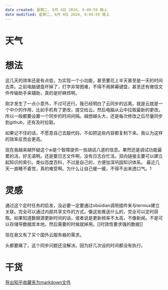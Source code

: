 ```yaml
---
date created: 星期二, 6月 4日 2024, 9:49:59 晚上
date modified: 星期二, 6月 4日 2024, 9:49:59 晚上
---
```

#  天气


#  想法
这几天的效率还是有点低，为实现一个小功能，甚至要花上半天甚至是一天的时间去弄。之前电脑键盘坏掉了，打字非常困难，不得不用屏幕键盘，甚至还有微信文件传输助手来辅助，真的是好麻烦啊。

刚才发生了一点小意外，不过可还行。我已经明白了云同步的远离。就是云就是一个中介的作用，比如手机有了更改，提交给云。然后电脑从云中拉取最新的更改。所以一般都要设置一个同步的时间间隔。越想越头大，还是每次修改之后尽量同步到github，还有及时拉取。

如果记不住的话，不愿意自己去敲代码，不如把这些内容都复制下来。我认为这样的效率反而会更高。

现在我越来越怀疑这个ai是个智障提供一些胡说八道的信息。果然还是调试功能最累的活，好无语啊。还是要日志文件啊，没有日志白忙活。双向链接主要可以建立起知识的索引。类似百度百科，不过是自己的，方便加深巩固知识体系。
最近几天一直睡不着觉，真的难受啊。为什么让自己缓一缓，不得不出来透口气。1

# 灵感 
通过这个定时任务的启发，没必要一定要通过obsidian调用插件来与termux建立关联。完全可以通过内部共享文件的方式。像这些推送什么的，完全可以定时获取。如果知道数据源更新时间的话，或者说是更新频率不太高，不像新闻。不是可以存储导数据库本地，然后需要的时候就掉用。[[时效性要求强的数据]]

现在我又有了买个国外云服务器的需求。


头都要痛了，这个同步问题还没解决。因为好几次设的时间都没有执行。


#  干货
[导出知乎收藏夹为markdown文件](https://forum-zh.obsidian.md/t/topic/3910?u=mika)